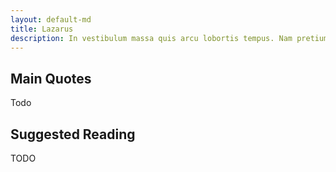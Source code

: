 ```yaml
---
layout: default-md
title: Lazarus
description: In vestibulum massa quis arcu lobortis tempus. Nam pretium arcu in odio vulputate luctus.
---
```


## Main Quotes

Todo




## Suggested Reading
TODO
